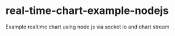 # real-time-chart-example-nodejs
Example realtime chart using node js via socket io and chart stream
